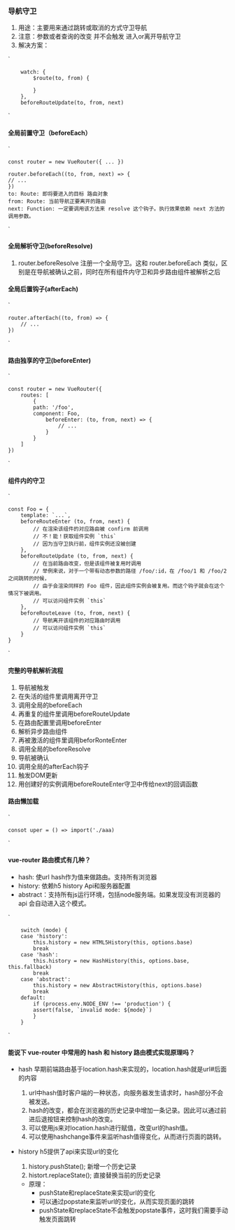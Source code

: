 ### 导航守卫
1. 用途：主要用来通过跳转或取消的方式守卫导航
2. 注意：参数或者查询的改变 并不会触发 进入or离开导航守卫
3. 解决方案： 

`

        watch: {
            $route(to, from) {

            }
        },
        beforeRouteUpdate(to, from, next)

`

#### 全局前置守卫（beforeEach）

`

    const router = new VueRouter({ ... })

    router.beforeEach((to, from, next) => {
    // ...
    })
    to: Route: 即将要进入的目标 路由对象
    from: Route: 当前导航正要离开的路由
    next: Function: 一定要调用该方法来 resolve 这个钩子。执行效果依赖 next 方法的调用参数。

`


#### 全局解析守卫(beforeResolve)
1. router.beforeResolve 注册一个全局守卫。这和 router.beforeEach 类似，区别是在导航被确认之前，同时在所有组件内守卫和异步路由组件被解析之后


#### 全局后置钩子(afterEach)
`
  
    router.afterEach((to, from) => {
        // ...
    })

`


#### 路由独享的守卫(beforeEnter)

`

    const router = new VueRouter({
        routes: [
            {
            path: '/foo',
            component: Foo,
                beforeEnter: (to, from, next) => {
                    // ...
                }
            }
        ]
    })
`

#### 组件内的守卫
`

    const Foo = {
        template: `...`,
        beforeRouteEnter (to, from, next) {
            // 在渲染该组件的对应路由被 confirm 前调用
            // 不！能！获取组件实例 `this`
            // 因为当守卫执行前，组件实例还没被创建
        },
        beforeRouteUpdate (to, from, next) {
            // 在当前路由改变，但是该组件被复用时调用
            // 举例来说，对于一个带有动态参数的路径 /foo/:id，在 /foo/1 和 /foo/2 之间跳转的时候，
            // 由于会渲染同样的 Foo 组件，因此组件实例会被复用。而这个钩子就会在这个情况下被调用。
            // 可以访问组件实例 `this`
        },
        beforeRouteLeave (to, from, next) {
            // 导航离开该组件的对应路由时调用
            // 可以访问组件实例 `this`
        }
    }

`


#### 完整的导航解析流程
1. 导航被触发
2. 在失活的组件里调用离开守卫
3. 调用全局的beforeEach
4. 再重复的组件里调用beforeRouteUpdate
5. 在路由配置里调用beforeEnter
6. 解析异步路由组件
7. 再被激活的组件里调用beforRonteEnter
8. 调用全局的beforeResolve
9. 导航被确认
10. 调用全局的afterEach钩子
11. 触发DOM更新
12. 用创建好的实例调用beforeRouteEnter守卫中传给next的回调函数


#### 路由懒加载
`
    
    consot uper = () => import('./aaa)

`
#### vue-router 路由模式有几种？
+ hash: 使url hash作为值来做路由。支持所有浏览器
+ history: 依赖h5 history Api和服务器配置
+ abstract：支持所有js运行环境，包括node服务端。如果发现没有浏览器的api 会自动进入这个模式。

`

        switch (mode) {
        case 'history':
            this.history = new HTML5History(this, options.base)
            break
        case 'hash':
            this.history = new HashHistory(this, options.base, this.fallback)
            break
        case 'abstract':
            this.history = new AbstractHistory(this, options.base)
            break
        default:
            if (process.env.NODE_ENV !== 'production') {
            assert(false, `invalid mode: ${mode}`)
            }
        }

`

#### 能说下 vue-router 中常用的 hash 和 history 路由模式实现原理吗？
+ hash 早期前端路由基于location.hash来实现的，location.hash就是url#后面的内容
  1. url中hash值时客户端的一种状态，向服务器发生请求时，hash部分不会被发送。
  2. hash的改变，都会在浏览器的历史记录中增加一条记录。因此可以通过前进后退按钮来控制hash的改变。
  3. 可以使用js来对location.hash进行赋值，改变url的hash值。
  4. 可以使用hashchange事件来监听hash值得变化，从而进行页面的跳转。

+ history h5提供了api来实现url的变化
  1. history.pushState(); 新增一个历史记录
  2. histort.replaceState(); 直接替换当前的历史记录

  + 原理：
    + pushState和replaceState来实现url的变化
    + 可以通过popstate来监听url的变化，从而实现页面的跳转
    + pushState和replaceState不会触发popstate事件，这时我们需要手动触发页面跳转
